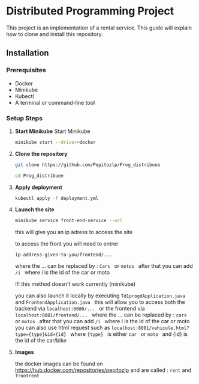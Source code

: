 # Distributed Programming Project

This project is an implementation of a rental service. This guide will explain how to clone and install this repository.

## Installation

### Prerequisites
- Docker
- Minikube
- Kubectl
- A terminal or command-line tool

### Setup Steps

1. **Start Minikube**
    Start Minikube
    ```bash
    minikube start --driver=docker
    ```

2. **Clone the repository**
    ```bash
    git clone https://github.com/Pepitozlp/Prog_distribuee
    ```
    ```bash
    cd Prog_distribuee
    ```

3. **Apply deployment**
    ```bash
    kubectl apply -f deployment.yml
    ```

4. **Launch the site**
    ```bash
    minikube service front-end-service --url 
    ```
    this will give you an ip adress to access the site

    to access the front you will need to entrer
    ```
    ip-address-given-to-you/frontend/...
    ```
    where the ... can be replaced by :  ```Cars ``` or  ```motos ```
    after that you can add  ```/i ``` where i is the id of the car or moto 

    !!! this method doesn't work currently (minikube)

    you can also launch it locally by executing ```Td1progdApplication.java ``` and ```FrontendApplication.java ```
    this will allow you to access both the backend via ```localhost:8080/... ``` or the frontend via ```localhost:8081/frontend/... ```  where the ... can be replaced by :  ```cars ``` or  ```motos ```
    after that you can add  ```/i ``` where i is the id of the car or moto 
    you can also use html request such as ```localhost:8081/vehicule.html?type={type}&id={id} ``` where ```{type} ``` is either ```car ``` or ```moto ``` and 
    {id} is the id of the car/bike

5. **Images**


    the docker images can be found on https://hub.docker.com/repositories/pepitozlp and are called : ```rent``` and ```frontrent```